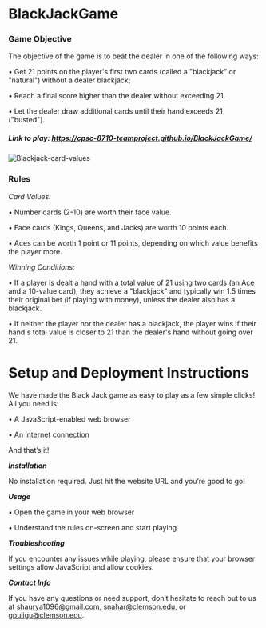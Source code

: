 # BlackJackGame

### Game Objective

The objective of the game is to beat the dealer in one of the following ways:

• Get 21 points on the player's first two cards (called a "blackjack" or "natural") without a dealer blackjack;

• Reach a final score higher than the dealer without exceeding 21.

• Let the dealer draw additional cards until their hand exceeds 21 ("busted").

##### Link to play: https://cpsc-8710-teamproject.github.io/BlackJackGame/

![Blackjack-card-values](https://user-images.githubusercontent.com/76790227/147416588-86b629f5-212d-4019-a412-82088b4cf690.png)

### Rules

_Card Values:_

• Number cards (2-10) are worth their face value.

• Face cards (Kings, Queens, and Jacks) are worth 10 points each.

• Aces can be worth 1 point or 11 points, depending on which value benefits the player more.

_Winning Conditions:_

• If a player is dealt a hand with a total value of 21 using two cards (an Ace and a 10-value card), they achieve a "blackjack" and typically win 1.5 times their original bet (if playing with money), unless the dealer also has a blackjack.

• If neither the player nor the dealer has a blackjack, the player wins if their hand's total value is closer to 21 than the dealer's hand without going over 21.

# Setup and Deployment Instructions

We have made the Black Jack game as easy to play as a few simple clicks! All you need is:

• A JavaScript-enabled web browser

• An internet connection

And that’s it!

**_Installation_**

No installation required. Just hit the website URL and you’re good to go!

**_Usage_**

• Open the game in your web browser

• Understand the rules on-screen and start playing

**_Troubleshooting_**

If you encounter any issues while playing, please ensure that your browser settings allow JavaScript and allow cookies.

**_Contact Info_**

If you have any questions or need support, don’t hesitate to reach out to us at shaurya1096@gmail.com, snahar@clemson.edu, or  gpuligu@clemson.edu.
